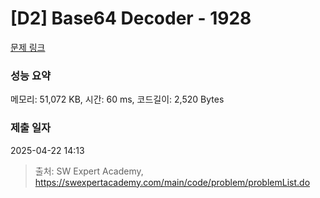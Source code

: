 # [D2] Base64 Decoder - 1928 

[문제 링크](https://swexpertacademy.com/main/code/problem/problemDetail.do?contestProbId=AV5PR4DKAG0DFAUq) 

### 성능 요약

메모리: 51,072 KB, 시간: 60 ms, 코드길이: 2,520 Bytes

### 제출 일자

2025-04-22 14:13



> 출처: SW Expert Academy, https://swexpertacademy.com/main/code/problem/problemList.do